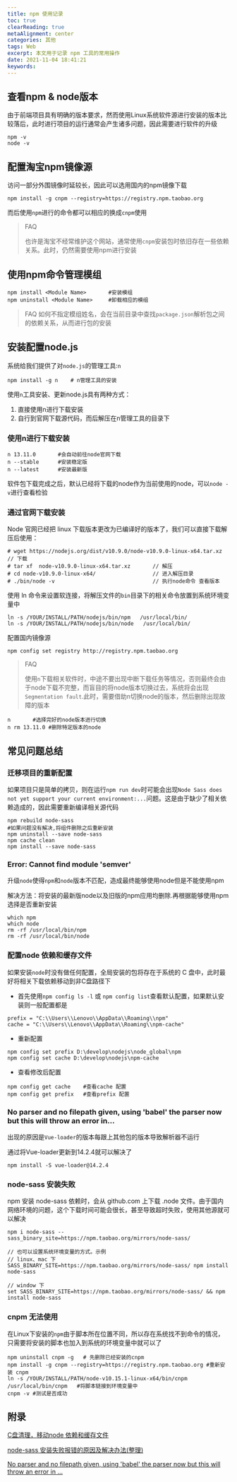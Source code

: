 ```yaml
---
title: npm 使用记录
toc: true
clearReading: true
metaAlignment: center
categories: 其他
tags: Web
excerpt: 本文用于记录 npm 工具的常用操作
date: 2021-11-04 18:41:21
keywords:
---
```

<!-- toc -->

## 查看npm & node版本

由于前端项目具有明确的版本要求，然而使用Linux系统软件源进行安装的版本比较落后，此时进行项目的运行通常会产生诸多问题，因此需要进行软件的升级

```shell
npm -v
node -v
```

## 配置淘宝npm镜像源

访问一部分外围镜像时延较长，因此可以选用国内的npm镜像下载

```shell
npm install -g cnpm --registry=https://registry.npm.taobao.org
```

而后使用`npm`进行的命令都可以相应的换成`cnpm`使用

> FAQ
>
>也许是淘宝不经常维护这个网站，通常使用`cnpm`安装包时依旧存在一些依赖关系。此时，仍然需要使用npm进行安装

## 使用npm命令管理模组

```shell
npm install <Module Name>		#安装模组
npm uninstall <Module Name>		#卸载相应的模组
```

> FAQ
>如何不指定模组姓名，会在当前目录中查找`package.json`解析包之间的依赖关系，从而进行包的安装

## 安装配置node.js

系统给我们提供了对`node.js`的管理工具:`n`

```shell
npm install -g n    # n管理工具的安装
```

使用`n`工具安装、更新node.js具有两种方式：

1. 直接使用n进行下载安装
2. 自行到官网下载源代码，而后解压在n管理工具的目录下

### 使用n进行下载安装

```shell
n 13.11.0		#会自动前往node官网下载
n --stable		#安装稳定版
n --latest		#安装最新版
```

软件包下载完成之后，默认已经将下载的node作为当前使用的node，可以`node -v`进行查看检验

### 通过官网下载安装

Node 官网已经把 linux 下载版本更改为已编译好的版本了，我们可以直接下载解压后使用：

```shell
# wget https://nodejs.org/dist/v10.9.0/node-v10.9.0-linux-x64.tar.xz    // 下载
# tar xf  node-v10.9.0-linux-x64.tar.xz       // 解压
# cd node-v10.9.0-linux-x64/                  // 进入解压目录
# ./bin/node -v                               // 执行node命令 查看版本
```
使用 ln 命令来设置软连接，将解压文件的`bin`目录下的相关命令放置到系统环境变量中
```shell
ln -s /YOUR/INSTALL/PATH/nodejs/bin/npm   /usr/local/bin/ 
ln -s /YOUR/INSTALL/PATH/nodejs/bin/node   /usr/local/bin/
```
配置国内镜像源
```shell
npm config set registry http://registry.npm.taobao.org
```

> FAQ
>
> 使用`n`下载相关软件时，中途不要出现中断下载任务等情况，否则最终会由于node下载不完整，而盲目的将node版本切换过去，系统将会出现`Segmentation fault`.此时，需要借助n切换node的版本，然后删除出现故障的版本

```shell
n		#选择完好的node版本进行切换
n rm 13.11.0 #删除特定版本的node
```

## 常见问题总结

### 迁移项目的重新配置

如果项目只是简单的拷贝，则在运行`npm run dev`时可能会出现`Node Sass does not yet support your current environment:...`问题。这是由于缺少了相关依赖造成的，因此需要重新编译相关源代码

```shell
npm rebuild node-sass
#如果问题没有解决,将组件删除之后重新安装
npm uninstall --save node-sass
npm cache clean
npm install --save node-sass
```

### Error: Cannot find module 'semver'

升级`node`使得`npm`和`node`版本不匹配，造成最终能够使用node但是不能使用npm

解决方法：将安装的最新版node以及旧版的npm应用均删除.再根据能够使用npm选择是否重新安装

```shell
which npm
which node
rm -rf /usr/local/bin/npm
rm -rf /usr/local/bin/node
```

### 配置node 依赖和缓存文件

如果安装`node`时没有做任何配置，全局安装的包将存在于系统的 C 盘中，此时最好将相关下载依赖移动到非C盘路径下

- 首先使用`npm config ls -l` 或 `npm config list`查看默认配置，如果默认安装则一般配置都是

```node
prefix = "C:\\Users\\Lenovo\\AppData\\Roaming\\npm"
cache = "C:\\Users\\Lenovo\\AppData\\Roaming\\npm-cache"
```
- 重新配置

```node
npm config set prefix D:\develop\nodejs\node_global\npm
npm config set cache D:\develop\nodejs\npm-cache
```
- 查看修改后配置

```node
npm config get cache    #查看cache 配置
npm config get prefix   #查看prefix 配置
```
### No parser and no filepath given, using 'babel' the parser now but this will throw an error in...

出现的原因是`Vue-loader`的版本每跟上其他包的版本导致解析器不运行

通过将Vue-loader更新到14.2.4就可以解决了
```
npm install -S vue-loader@14.2.4
```
### node-sass 安装失败

npm 安装 node-sass 依赖时，会从 github.com 上下载 .node 文件。由于国内网络环境的问题，这个下载时间可能会很长，甚至导致超时失败，使用其他源就可以解决

```
npm i node-sass --sass_binary_site=https://npm.taobao.org/mirrors/node-sass/

// 也可以设置系统环境变量的方式。示例
// linux、mac 下
SASS_BINARY_SITE=https://npm.taobao.org/mirrors/node-sass/ npm install node-sass

// window 下
set SASS_BINARY_SITE=https://npm.taobao.org/mirrors/node-sass/ && npm install node-sass
```
### cnpm 无法使用
在Linux下安装的`npm`由于脚本所在位置不同，所以存在系统找不到命令的情况，只需要将安装的脚本也加入到系统的环境变量中就可以了
```shell
npm uninstall cnpm -g   # 先删除已经安装的cnpm
npm install -g cnpm --registry=https://registry.npm.taobao.org #重新安装 cnpm
ln -s /YOUR/INSTALL/PATH/node-v10.15.1-linux-x64/bin/cnpm /usr/local/bin/cnpm   #将脚本链接到环境变量中
cnpm -v #测试是否成功
```
## 附录

[C盘清理，移动node 依赖和缓存文件](https://blog.csdn.net/qq_34817440/article/details/104260701)

[node-sass 安装失败报错的原因及解决办法(整理)](https://www.cnblogs.com/gitnull/p/10188030.html)

[No parser and no filepath given, using 'babel' the parser now but this will throw an error in ...](https://blog.csdn.net/weixin_41888813/article/details/101345744)
